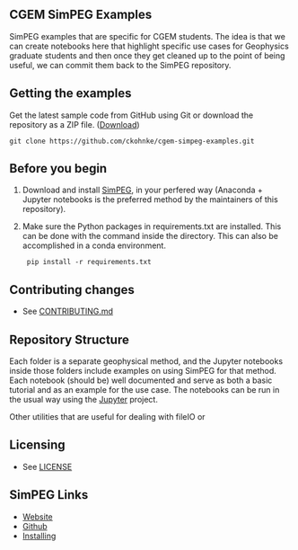 ## CGEM SimPEG Examples
SimPEG examples that are specific for CGEM students. The idea is that we can create notebooks here that highlight specific use cases for Geophysics graduate students and then once they get cleaned up to the point of being useful, we can commit them back to the SimPEG repository.

## Getting the examples

Get the latest sample code from GitHub using Git or download the repository as a ZIP file.
([Download](https://github.com/ckohnke/cgem-simpeg-examples/archive/master.zip))

    git clone https://github.com/ckohnke/cgem-simpeg-examples.git

## Before you begin

1.  Download and install [SimPEG](https://github.com/simpeg/simpeg), in your perfered way (Anaconda + Jupyter notebooks is the preferred method by the maintainers of this repository).

2. Make sure the Python packages in requirements.txt are installed. This can be done with the command inside the directory. This can also be accomplished in a conda environment.
    
        pip install -r requirements.txt
    
## Contributing changes

* See [CONTRIBUTING.md](CONTRIBUTING.md)

## Repository Structure

Each folder is a separate geophysical method, and the Jupyter notebooks inside those folders include examples on using SimPEG for that method. Each notebook (should be) well documented and serve as both a basic tutorial and as an example for the use case. The notebooks can be run in the usual way using the [Jupyter](https://jupyter.org/) project.

Other utilities that are useful for dealing with fileIO or 

## Licensing

* See [LICENSE](LICENSE)

## SimPEG Links
* [Website](https://simpeg.xyz/)
* [Github](https://github.com/simpeg/simpeg)
* [Installing](https://docs.simpeg.xyz/content/basic/installing.html)
